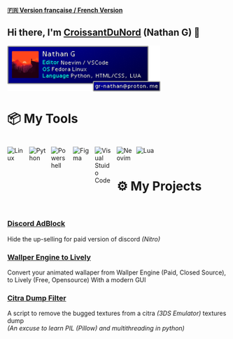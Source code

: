 [**🇫🇷 Version française / French Version**](/README_FR.md)

## Hi there, I'm [CroissantDuNord](https://github.com/CroissantDuNord) (Nathan G) 👋
<img src="https://github.com/CroissantDuNord/CroissantDuNord/blob/main/ff7_profilebanner.png?raw=true" width="350">
<br>


# 📦 My Tools

<br>

<img align="left" alt="Linux" width="40px" style="padding-right:10px;" src="https://cdn.jsdelivr.net/gh/devicons/devicon/icons/linux/linux-original.svg" />
<img align="left" alt="Python" width="40px" style="padding-right:10px;" src="https://cdn.jsdelivr.net/gh/devicons/devicon/icons/python/python-plain.svg" />
<img align="left" alt="Powershell" width="40px" style="padding-right:10px;" src="https://upload.wikimedia.org/wikipedia/commons/2/2f/PowerShell_5.0_icon.png"/>
<img align="left" alt="Figma" width="40px" style="padding-right:10px;" src="https://cdn.sanity.io/images/599r6htc/localized/46a76c802176eb17b04e12108de7e7e0f3736dc6-1024x1024.png?w=804&q=75&fit=max&auto=format&dpr=2"/>
<img align="left" alt="Visual Stuido Code" width="40px" style="padding-right:10px;" src="https://code.visualstudio.com/assets/images/code-stable.png"/>
<img align="left" alt="Neovim" width="35px" style="padding-right:10px;" src="https://upload.wikimedia.org/wikipedia/commons/3/3a/Neovim-mark.svg"/>
<img align="left" alt="Lua" width="45px" style="padding-right:10px;" src="https://upload.wikimedia.org/wikipedia/commons/c/cf/Lua-Logo.svg"/>
<br>
<br>

# ⚙️ My Projects
<br>

### [Discord AdBlock](https://github.com/CroissantDuNord/discord-adblock)
Hide the up-selling for paid version of discord *(Nitro)*

### [Wallper Engine to Lively](https://github.com/CroissantDuNord/we-to-lively)
Convert your animated wallaper from Wallper Engine (Paid, Closed Source), to Lively (Free, Opensource)
With a modern GUI

### [Citra Dump Filter](https://github.com/CroissantDuNord/CitraDumpFilter)
A script to remove the bugged textures from a citra *(3DS Emulator)* textures dump <br>
*(An excuse to learn PIL (Pillow) and multithreading in python)*

